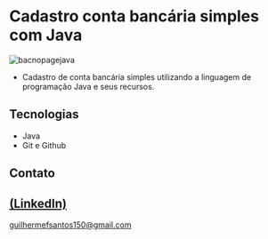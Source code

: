 # Cadastro conta bancária simples com Java

![bacnopagejava](https://github.com/user-attachments/assets/777d730b-7246-490d-91c9-b0b7459388f7)
 
 - Cadastro de conta bancária simples utilizando a linguagem de programação Java e seus recursos.

## Tecnologias

- Java
- Git e Github

## Contato
[(LinkedIn)](https://www.linkedin.com/in/guilherme-freitas-9901a220b/)
-----
guilhermefsantos150@gmail.com

